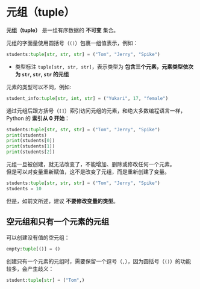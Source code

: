 # 元组（tuple）

**元组（tuple）** 是一组有序数据的 **不可变** 集合。

元组的字面量使用圆括号（`()`）包裹一组值表示，例如：  

```python
students:tuple[str, str, str] = ("Tom", "Jerry", "Spike")
```

* 类型标注 `tuple[str, str, str]`，表示类型为 **包含三个元素，元素类型依次为 `str`, `str`, `str` 的元组**

元素的类型可以不同，例如:  

```python
student_info:tuple[str, int, str] = ("Yukari", 17, "female")
```

通过元组后跟方括号（`[]`）索引访问元组的元素，和绝大多数编程语言一样，Python 的 **索引从 0 开始**：

```python shift
students:tuple[str, str, str] = ("Tom", "Jerry", "Spike")
print(students)
print(students[0])
print(students[1])
print(students[2])
```

元组一旦被创建，就无法改变了，不能增加、删除或修改任何一个元素。  
但是可以对变量重新赋值，这不是改变了元组，而是重新创建了变量。

```python
students:tuple[str, str, str] = ("Tom", "Jerry", "Spike")
students = 10
```

但是，如前文所述，建议 **不要修改变量的类型**。

## 空元组和只有一个元素的元组

可以创建没有值的空元组：  

```python
empty:tuple[()] = ()
```

创建只有一个元素的元组时，需要保留一个逗号（`,`），因为圆括号（`()`）的功能较多，会产生歧义：  

```python
student:tuple[str] = ("Tom",)
```
